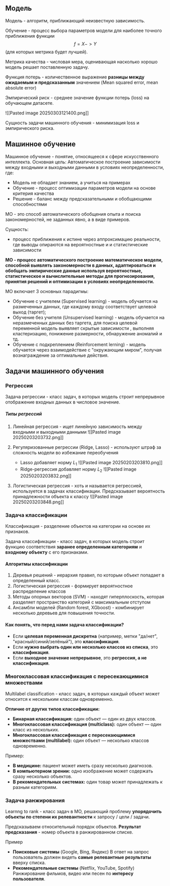 ## Модель

Модель - алгоритм, приближающий неизвестную зависимость.

Обучение - процесс выбора параметров модели для наиболее точного приближения функции $$ f = X -> Y $$
(для которых метрика будет лучшей).

Метрика качества - числовая мера, оценивающая насколько хорошо модель решает поставленную задачу.

Функция потерь - количественное выражение **разницы между ожидаемым и предсказанным** значением (Mean squared error, mean absolute error)

Эмпирический риск - среднее значение функции потерь (loss) на обучающем датасете.

![[Pasted image 20250303121400.png]]


Сущность задачи машинного обучения - минимизация loss и эмпирического риска.
## Машинное обучение
Машинное обучение - понятие, относящееся к сфере искусственного интеллекта. 
Основная цель: 
Автоматическое построение зависимости между входными и выходными данными в условиях неопределенности, где:
- Модель не обладает знанием, а учиться на примерах
- Обучение - процесс оптимизации параметров модели на основе критерия качества
- Решение - баланс между предсказательными и обобщающими способностями 


МО - это способ автоматического  обобщения опыта и поиска закономерностей, не заданных явно, а в виде примеров.

Сущность:
- процесс приближения к истине через аппроксимацию реальности, где выводы опираются на вероятностные и и статистические зависимости 


**МО - процесс автоматического построение математическое модели, способной выявлять закономерности в данных, адаптироваться и обобщать эмпирические данные используя вероятностные, статистическое и вычислительные методы для прогнозирования, принятия решений и оптимизации в условиях неопределенности.** 

МО включает 3 основных парадигмы:
- Обучение с учителем (Supervised learning) - модель обучается на размеченных данных, где каждому входу соответствует целевой выход (таргет);
- Обучение без учителя (Unsupervised learning) - модель обучается на неразмеченных данных без таргета, для поиска целевой переменной модель выявляет скрытые зависимости , выполняя кластеризацию, понижение размерности, обнаружение аномалий и тд.
- Обучение с подкреплением (Reinforcement lerning) - модель обучается через взаимодействие с "окружающим миром", получая вознаграждение за оптимальные действия.  


## Задачи машинного обучения

### Регрессия

Задача регрессии - класс задач, в которых модель строит непрерывное отображение входных данных в числовое значение. 

##### Типы регрессий

1. Линейная регрессия - ищет линейную зависимость между входными и выходными данными
	![[Pasted image 20250203203732.png]]
	
2. Регуляризованные регрессии (Ridge, Lasso) - используют штраф за сложность модели во избежание переобучения
			
	- Lasso добавляет норму $L_1$ ![[Pasted image 20250203203810.png]]
	- Ridge-регрессия добавляет норму $L_2$ ![[Pasted image 20250203203832.png]]
	

3. Логистическая регрессия - хоть и называется регрессией, используется в задачах классификации. Предсказывает вероятность принадлежности объекта к классу 
![[Pasted image 20250203203848.png]]


### Задача классификации

Классификация - разделение объектов на категории на основе их признаков. 

Задача классификации - класс задач, в которых модель строит функцию соответствия **заранее определенным категориям** и **входному объекту** с его признаками.

#### Алгоритмы классификации 

1. Деревья решений - иерархия правил, по которым объект попадает в определенный класс.
2. Логистическая регрессия - формирует вероятностное распределение классов 
3. Методы опорных векторов (SVM) - находят гиперплоскость, которая разделяет пространство категорий с максимальным отступом
4. Ансамбли моделей (Random forest, XGboost) - комбинирует несколько деревьев для повышения точности. 

#### Как понять, что перед нами задача классификации?

- Если **целевая переменная дискретна** (например, метки "да/нет", "красный/синий/зелёный"), это **классификация**.
- Если **нужно выбрать один или несколько классов из списка**, это **классификация**.
- Если **выходное значение непрерывное**, это **регрессия, а не классификация**.

### Многоклассовая классификация с пересекающимися множествами  

Multilabel classification - класс задач, в которых каждый объект может относится к нескольким классам одновременно. 

**Отличие от других типов классификации:**

- **Бинарная классификация:** один объект — один из двух классов.
- **Многоклассовая классификация (multiclass):** один объект — один класс из нескольких.
- **Многоклассовая классификация с пересекающимися множествами (multilabel):** один объект — несколько классов одновременно.

Пример:
- **В медицине:** пациент может иметь сразу несколько диагнозов.
- **В компьютерном зрении:** одно изображение может содержать сразу несколько объектов.
- **В рекомендательных системах:** один товар может принадлежать к разным категориям.

### Задача ранжирования 

Learnng to rank - класс задач в МО, решающий проблему **упорядочить объекты по степени их релевантности** к запросу / цели / задачи. 

Предсказываем относительный порядок объектов.
**Результат предсказания** - номер объекта в ранжированном списке. 


Пример
- **Поисковые системы** (Google, Bing, Яндекс)
	    В ответ на запрос пользователь должен видеть **самые релевантные результаты** вверху списка.
- **Рекомендательные системы** (Netflix, YouTube, Spotify)
	    Ранжирование фильмов, видео или песен по **интересу пользователя**.